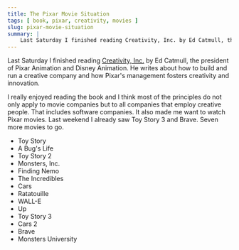 ```yaml
---
title: The Pixar Movie Situation
tags: [ book, pixar, creativity, movies ]
slug: pixar-movie-situation
summary: |
    Last Saturday I finished reading Creativity, Inc. by Ed Catmull, the president of Pixar Animation and Disney Animation. He writes about how to build and run a creative company and how Pixar's management fosters creativity and innovation. I really enjoyed reading the book and I think most of the principles do not only apply to movie companies but to all companies that employ creative people. That includes software companies. It also made me want to watch Pixar movies. Last weekend I already saw Toy Story 3 and Brave. Eight more movies to go.
---
```


Last Saturday I finished reading [Creativity, Inc.](http://www.amazon.de/gp/product/0593070100/ref=as_li_ss_tl?ie=UTF8&camp=1638&creative=19454&creativeASIN=0593070100&linkCode=as2&tag=fecom-21) by Ed Catmull, the president of Pixar Animation and Disney Animation. He writes about how to build and run a creative company and how Pixar's management fosters creativity and innovation.

I really enjoyed reading the book and I think most of the principles do not only apply to movie companies but to all companies that employ creative people. That includes software companies. It also made me want to watch Pixar movies. Last weekend I already saw Toy Story 3 and Brave. Seven more movies to go.

<ul class="bucket-list">
    <li><span class="strike-through">Toy Story</span></li>
    <li><span class="strike-through">A Bug's Life</span></li>
    <li>Toy Story 2</li>
    <li>Monsters, Inc.</li>
    <li><span class="strike-through">Finding Nemo</span></li>
    <li>The Incredibles</li>
    <li>Cars</li>
    <li>Ratatouille</li>
    <li><span class="strike-through">WALL-E</span></li>
    <li><span class="strike-through">Up</span></li>
    <li><span class="strike-through">Toy Story 3</span></li>
    <li>Cars 2</li>
    <li><span class="strike-through">Brave</span></li>
    <li>Monsters University</li>
</ul>
